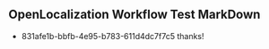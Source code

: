 ## OpenLocalization Workflow Test MarkDown
* 831afe1b-bbfb-4e95-b783-611d4dc7f7c5 thanks!

<!--HONumber=Aug16_HO3-->


